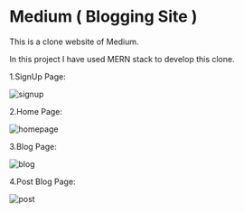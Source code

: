 # Medium ( Blogging Site )

This is a clone website of Medium. 

In this project I have used MERN stack to develop this clone.

1.SignUp Page: 

![signup](https://github.com/MetriSomesh/medium/assets/80524132/dde4bb4f-cdf4-45f6-9364-80ccaa2b77f0)

2.Home Page:

![homepage](https://github.com/MetriSomesh/medium/assets/80524132/cadcc00d-246c-48e6-86dc-21fb8f65e603)

3.Blog Page:

![blog](https://github.com/MetriSomesh/medium/assets/80524132/4b93fc05-7413-42da-b623-bad08785eb18)

4.Post Blog Page: 

![post](https://github.com/MetriSomesh/medium/assets/80524132/6ec06fd3-fd9e-4dc6-a0e8-fdc4d302baf7)




